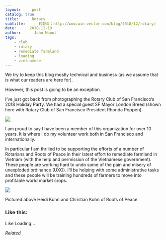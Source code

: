 ```yaml
---
layout:     post
catalog: true
title:      Rotary
subtitle:      转载自：http://www.win-vector.com/blog/2018/12/rotary/
date:      2018-12-19
author:      John Mount
tags:
    - club
    - rotary
    - remediate farmland
    - loading
    - vietnamese
---
```


We try to keep this blog mostly technical and business (as we assume that is what our readers are here for).

However, this post is going to be an exception.

I’ve just got back from photographing the Rotary Club of San Francisco‘s 2018 Holiday Party. We had a special guest SF Mayor London Breed (shown here with Rotary Club of San Francisco President Rhonda Poppen).

![](https://i0.wp.com/www.win-vector.com/blog/wp-content/uploads/2018/12/IMG_0136.jpg?resize=660%2C440)


I am proud to say I have been a member of this organization for over 10 years. It is where I do my volunteer work both in San Francisco and internationally.

In particular I am thrilled to be supporting the efforts of a number of Rotarians and Roots of Peace in their latest effort to remediate farmland in Vietnam (with the help and permission of the Vietnamese government). These people are working hard to undo some of the pain and misery of unexploded ordinance (UXO). I’ll be helping with some administrative tasks and these people will be training hundreds of farmers to move into profitable world market crops.

![](https://i0.wp.com/www.win-vector.com/blog/wp-content/uploads/2018/12/IMG_0039.jpg?resize=660%2C440)


Pictured above Heidi Kuhn and Christian Kuhn of Roots of Peace.

### Like this:

Like Loading...


*Related*


